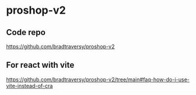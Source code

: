 # proshop-v2

## Code repo

https://github.com/bradtraversy/proshop-v2

## For react with vite

https://github.com/bradtraversy/proshop-v2/tree/main#faq-how-do-i-use-vite-instead-of-cra
